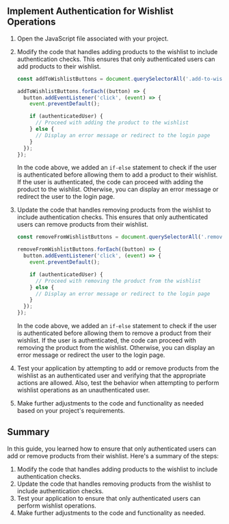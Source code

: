 

## Implement Authentication for Wishlist Operations

1. Open the JavaScript file associated with your project.

2. Modify the code that handles adding products to the wishlist to include authentication checks. This ensures that only authenticated users can add products to their wishlist.

   ```javascript
   const addToWishlistButtons = document.querySelectorAll('.add-to-wishlist');

   addToWishlistButtons.forEach((button) => {
     button.addEventListener('click', (event) => {
       event.preventDefault();

       if (authenticatedUser) {
         // Proceed with adding the product to the wishlist
       } else {
         // Display an error message or redirect to the login page
       }
     });
   });
   ```

   In the code above, we added an `if-else` statement to check if the user is authenticated before allowing them to add a product to their wishlist. If the user is authenticated, the code can proceed with adding the product to the wishlist. Otherwise, you can display an error message or redirect the user to the login page.

3. Update the code that handles removing products from the wishlist to include authentication checks. This ensures that only authenticated users can remove products from their wishlist.

   ```javascript
   const removeFromWishlistButtons = document.querySelectorAll('.remove-from-wishlist');

   removeFromWishlistButtons.forEach((button) => {
     button.addEventListener('click', (event) => {
       event.preventDefault();

       if (authenticatedUser) {
         // Proceed with removing the product from the wishlist
       } else {
         // Display an error message or redirect to the login page
       }
     });
   });
   ```

   In the code above, we added an `if-else` statement to check if the user is authenticated before allowing them to remove a product from their wishlist. If the user is authenticated, the code can proceed with removing the product from the wishlist. Otherwise, you can display an error message or redirect the user to the login page.

4. Test your application by attempting to add or remove products from the wishlist as an authenticated user and verifying that the appropriate actions are allowed. Also, test the behavior when attempting to perform wishlist operations as an unauthenticated user.

5. Make further adjustments to the code and functionality as needed based on your project's requirements.

## Summary

In this guide, you learned how to ensure that only authenticated users can add or remove products from their wishlist. Here's a summary of the steps:

1. Modify the code that handles adding products to the wishlist to include authentication checks.
2. Update the code that handles removing products from the wishlist to include authentication checks.
3. Test your application to ensure that only authenticated users can perform wishlist operations.
4. Make further adjustments to the code and functionality as needed.

